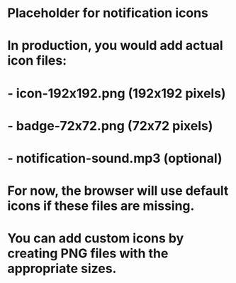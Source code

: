 # Placeholder for notification icons
# In production, you would add actual icon files:
# - icon-192x192.png (192x192 pixels)
# - badge-72x72.png (72x72 pixels)
# - notification-sound.mp3 (optional)

# For now, the browser will use default icons if these files are missing.
# You can add custom icons by creating PNG files with the appropriate sizes.
